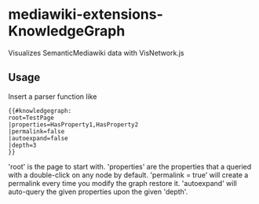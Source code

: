 # mediawiki-extensions-KnowledgeGraph

Visualizes SemanticMediawiki data with VisNetwork.js

## Usage

Insert a parser function like

```
{{#knowledgegraph:
root=TestPage
|properties=HasProperty1,HasProperty2
|permalink=false
|autoexpand=false
|depth=3
}}
```

'root' is the page to start with. 'properties' are the properties that a queried with a double-click on any node by default. 'permalink = true' will create a permalink every time you modify the graph restore it. 'autoexpand' will auto-query the given properties upon the given 'depth'.
